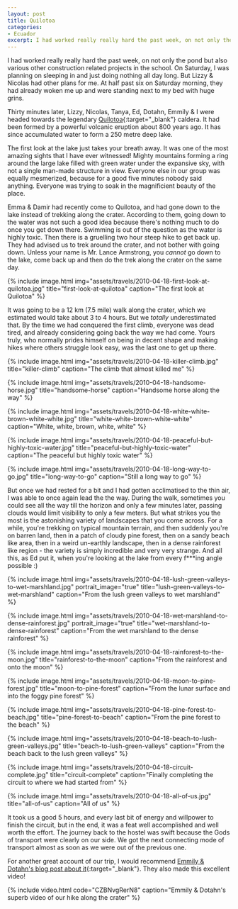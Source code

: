 ```yaml
---
layout: post
title: Quilotoa
categories:
- Ecuador
excerpt: I had worked really really hard the past week, on not only the pond but also various other construction related projects in the school. On Saturday, I was planning on sleeping in and just doing nothing all day long. But Lizzy & Nicolas had other plans for me.
---
```


I had worked really really hard the past week, on not only the pond but also
various other construction related projects in the school. On Saturday, I was
planning on sleeping in and just doing nothing all day long. But Lizzy & Nicolas
had other plans for me. At half past six on Saturday morning, they had already
woken me up and were standing next to my bed with huge grins.

Thirty minutes later, Lizzy, Nicolas, Tanya, Ed, Dotahn, Emmily & I were headed
towards the legendary
[Quilotoa](https://en.wikipedia.org/wiki/Quilotoa){:target="_blank"} caldera. It
had been formed by a powerful volcanic eruption about 800 years ago. It has
since accumulated water to form a 250 metre deep lake.

The first look at the lake just takes your breath away. It was one of the most
amazing sights that I have ever witnessed! Mighty mountains forming a ring
around the large lake filled with green water under the expansive sky, with not
a single man-made structure in view. Everyone else in our group was equally
mesmerized, because for a good five minutes nobody said anything. Everyone was
trying to soak in the magnificient beauty of the place.

Emma & Damir had recently come to Quilotoa, and had gone down to the lake
instead of trekking along the crater. According to them, going down to the water
was not such a good idea because there's nothing much to do once you get down
there. Swimming is out of the question as the water is highly toxic. Then there
is a gruelling two hour steep hike to get back up. They had advised us to trek
around the crater, and not bother with going down. Unless your name is Mr. Lance
Armstrong, you *cannot* go down to the lake, come back up and then do the trek
along the crater on the same day.

{% include image.html
    img="assets/travels/2010-04-18-first-look-at-quilotoa.jpg"
    title="first-look-at-quilotoa"
    caption="The first look at Quilotoa" %}

It was going to be a 12 km (7.5 mile) walk along the crater, which we estimated
would take about 3 to 4 hours. But we *totally* underestimated that. By the time
we had conquered the first climb, everyone was dead tired, and already
considering going back the way we had come. Yours truly, who normally prides
himself on being in decent shape and making hikes where others struggle look
easy, was the last one to get up there.

{% include image.html
    img="assets/travels/2010-04-18-killer-climb.jpg"
    title="killer-climb"
    caption="The climb that almost killed me" %}

{% include image.html
    img="assets/travels/2010-04-18-handsome-horse.jpg"
    title="handsome-horse"
    caption="Handsome horse along the way" %}

{% include image.html
    img="assets/travels/2010-04-18-white-white-brown-white-white.jpg"
    title="white-white-brown-white-white"
    caption="White, white, brown, white, white" %}

{% include image.html
    img="assets/travels/2010-04-18-peaceful-but-highly-toxic-water.jpg"
    title="peaceful-but-highly-toxic-water"
    caption="The peaceful but highly toxic water" %}

{% include image.html
    img="assets/travels/2010-04-18-long-way-to-go.jpg"
    title="long-way-to-go"
    caption="Still a long way to go" %}

But once we had rested for a bit and I had gotten acclimatised to the thin air,
I was able to once again lead the the way. During the walk, sometimes you could
see all the way till the horizon and only a few minutes later, passing clouds
would limit visibility to only a few meters. But what strikes you the most is
the astonishing variety of landscapes that you come across. For a while, you're
trekking on typical mountain terrain, and then suddenly you're on barren land,
then in a patch of cloudy pine forest, then on a sandy beach like area, then in
a weird un-earthly landscape, then in a dense rainforest like region - the
variety is simply incredible and very very strange. And all this, as Ed put it,
when you're looking at the lake from every f***ing angle possible :)

{% include image.html
    img="assets/travels/2010-04-18-lush-green-valleys-to-wet-marshland.jpg"
    portrait_image="true"
    title="lush-green-valleys-to-wet-marshland"
    caption="From the lush green valleys to wet marshland" %}

{% include image.html
    img="assets/travels/2010-04-18-wet-marshland-to-dense-rainforest.jpg"
    portrait_image="true"
    title="wet-marshland-to-dense-rainforest"
    caption="From the wet marshland to the dense rainforest" %}

{% include image.html
    img="assets/travels/2010-04-18-rainforest-to-the-moon.jpg"
    title="rainforest-to-the-moon"
    caption="From the rainforest and onto the moon" %}

{% include image.html
    img="assets/travels/2010-04-18-moon-to-pine-forest.jpg"
    title="moon-to-pine-forest"
    caption="From the lunar surface and into the foggy pine forest" %}

{% include image.html
    img="assets/travels/2010-04-18-pine-forest-to-beach.jpg"
    title="pine-forest-to-beach"
    caption="From the pine forest to the beach" %}

{% include image.html
    img="assets/travels/2010-04-18-beach-to-lush-green-valleys.jpg"
    title="beach-to-lush-green-valleys"
    caption="From the beach back to the lush green valleys" %}

{% include image.html
    img="assets/travels/2010-04-18-circuit-complete.jpg"
    title="circuit-complete"
    caption="Finally completing the circuit to where we had started from" %}

{% include image.html
    img="assets/travels/2010-04-18-all-of-us.jpg"
    title="all-of-us"
    caption="All of us" %}

It took us a good 5 hours, and every last bit of energy and willpower to finish
the circuit, but in the end, it was a feat well accomplished and well worth the
effort. The journey back to the hostel was swift because the Gods of transport
were clearly on our side. We got the next connecting mode of transport almost as
soon as we were out of the previous one.

For another great account of our trip, I would recommend [Emmily & Dotahn's blog
post about
it](http://emmtahn.wordpress.com/2010/05/20/quilotoa){:target="_blank"}. They
also made this excellent video!

{% include video.html
    code="CZBNvgRerN8"
    caption="Emmily & Dotahn's superb video of our hike along the crater" %}
